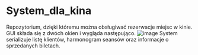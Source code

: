 # System_dla_kina
Repozytorium, dzięki któremu można obsługiwać rezerwacje miejsc w kinie.
GUI składa się z dwóch okien i wygląda następująco.
![image](https://user-images.githubusercontent.com/79854074/161638966-ac8945c3-4e0e-4b57-bad6-b32091734334.png)
System serializuje listę klientów, harmonogram seansów oraz informacje o sprzedanych biletach.
